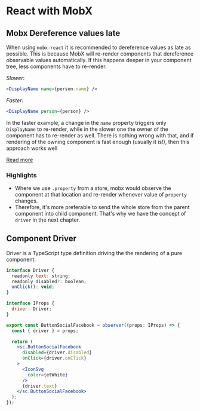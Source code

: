 # React with MobX

## Mobx Dereference values late

When using `mobx-react` it is recommended to dereference values as late as possible. This is because MobX will re-render components that dereference observable values automatically. If this happens deeper in your component tree, less components have to re-render.

*Slower*:
```jsx
<DisplayName name={person.name} />
```

*Faster*:
```jsx
<DisplayName person={person} />
```

In the faster example, a change in the `name` property triggers only `DisplayName` to re-render, while in the slower one the owner of the component has to re-render as well. There is nothing wrong with that, and if rendering of the owning component is fast enough (usually it is!), then this approach works well

[Read more](https://mobx.js.org/react-optimizations.html#dereference-values-late)

### Highlights
- Where we use `.property` from a store, mobx would observe the component at that location and re-render whenever value of `property` changes.
- Therefore, it's more preferable to send the whole store from the parent component into child component. That's why we have the concept of `driver` in the next chapter.

## Component Driver

Driver is a TypeScript type definition driving the the rendering of a pure component.

```jsx
interface Driver {
  readonly text: string;
  readonly disabled?: boolean;
  onClick(): void;
}

interface IProps {
  driver: Driver;
}

export const ButtonSocialFacebook = observer((props: IProps) => {
  const { driver } = props;

  return (
    <sc.ButtonSocialFacebook
      disabled={driver.disabled}
      onClick={driver.onClick}
    >
      <IconSvg
        color={etWhite}
      />
      {driver.text}
    </sc.ButtonSocialFacebook>
  );
});
```